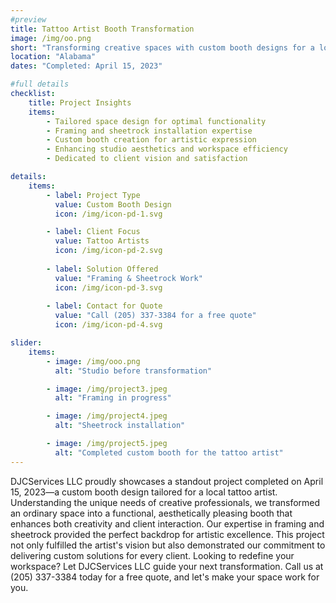 ```yaml
---
#preview
title: Tattoo Artist Booth Transformation
image: /img/oo.png
short: "Transforming creative spaces with custom booth designs for a local tattoo artist, combining framing and sheetrock expertise."
location: "Alabama"
dates: "Completed: April 15, 2023"

#full details
checklist:
    title: Project Insights
    items:
        - Tailored space design for optimal functionality
        - Framing and sheetrock installation expertise
        - Custom booth creation for artistic expression
        - Enhancing studio aesthetics and workspace efficiency
        - Dedicated to client vision and satisfaction

details:
    items:
        - label: Project Type
          value: Custom Booth Design
          icon: /img/icon-pd-1.svg

        - label: Client Focus
          value: Tattoo Artists
          icon: /img/icon-pd-2.svg
        
        - label: Solution Offered
          value: "Framing & Sheetrock Work"
          icon: /img/icon-pd-3.svg
        
        - label: Contact for Quote
          value: "Call (205) 337-3384 for a free quote"
          icon: /img/icon-pd-4.svg

slider: 
    items:
        - image: /img/ooo.png
          alt: "Studio before transformation"

        - image: /img/project3.jpeg
          alt: "Framing in progress"

        - image: /img/project4.jpeg
          alt: "Sheetrock installation"

        - image: /img/project5.jpeg
          alt: "Completed custom booth for the tattoo artist"
---
```


DJCServices LLC proudly showcases a standout project completed on April 15, 2023—a custom booth design tailored for a local tattoo artist. Understanding the unique needs of creative professionals, we transformed an ordinary space into a functional, aesthetically pleasing booth that enhances both creativity and client interaction. Our expertise in framing and sheetrock provided the perfect backdrop for artistic excellence. This project not only fulfilled the artist's vision but also demonstrated our commitment to delivering custom solutions for every client. Looking to redefine your workspace? Let DJCServices LLC guide your next transformation. Call us at (205) 337-3384 today for a free quote, and let's make your space work for you.